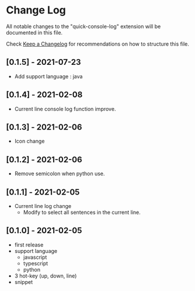 # Change Log

All notable changes to the "quick-console-log" extension will be documented in this file.

Check [Keep a Changelog](http://keepachangelog.com/) for recommendations on how to structure this file.

## [0.1.5] - 2021-07-23
 - Add support language : java

## [0.1.4] - 2021-02-08
 - Current line console log function improve.


## [0.1.3] - 2021-02-06
 - Icon change


## [0.1.2] - 2021-02-06
- Remove semicolon when python use.


## [0.1.1] - 2021-02-05
- Current line log change
  - Modify to select all sentences in the current line.


## [0.1.0] - 2021-02-05
- first release
- support language
  - javascript
  - typescript
  - python
- 3 hot-key (up, down, line)
- snippet